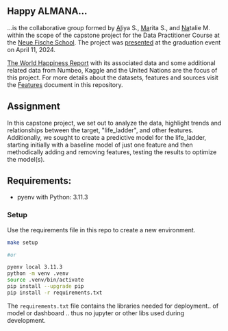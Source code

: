## Happy ALMANA...
...is the collaborative group formed by  <ins>Al</ins>iya S., <ins>Ma</ins>rita S., and <ins>Na</ins>talie M. within the scope of the capstone project for the  Data Practitioner Course at the [Neue Fische School](https://www.neuefische.de/en).   The project was [presented](../Capstone_Happy_Almana/slides/Happy_Capstone.pdf) at the graduation event on April 11, 2024.

[The World Happiness Report](https://worldhappiness.report/data/) with its associated data and some additional related data from Numbeo, Kaggle and the United Nations are the focus of this project. For more details about the datasets, features and sources visit the [Features](../Capstone_Happy_Almana/Features.md) document in this repository.

## Assignment
In this capstone project, we  set out to analyze the  data, highlight trends and relationships  between the target, "life_ladder", and  other features. Additionally, we sought to create a predictive model for the life_ladder, starting initially with a baseline model of just one feature and then methodically adding and removing features, testing the results to optimize the  model(s). 

## Requirements:

- pyenv with Python: 3.11.3

### Setup

Use the requirements file in this repo to create a new environment.

```BASH
make setup

#or

pyenv local 3.11.3
python -m venv .venv
source .venv/bin/activate
pip install --upgrade pip
pip install -r requirements.txt
```

The `requirements.txt` file contains the libraries needed for deployment.. of model or dashboard .. thus no jupyter or other libs used during development.


